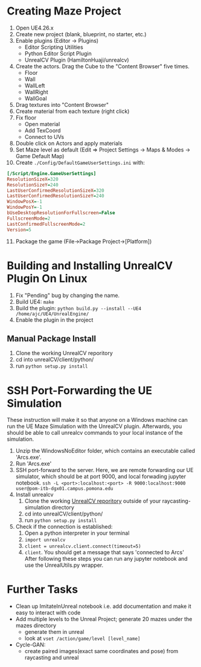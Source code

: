 # Creating Maze Project

1. Open UE4.26.x
2. Create new project (blank, blueprint, no starter, etc.)
3. Enable plugins (Editor -> Plugins)
    - Editor Scripting Utilities
    - Python Editor Script Plugin
    - UnrealCV Plugin (HamiltonHuaji/unrealcv)
4. Create the actors. Drag the Cube to the "Content Browser" five times.
	- Floor
	- Wall
	- WallLeft
	- WallRight
	- WallGoal
5. Drag textures into "Content Browser"
6. Create material from each texture (right click)
7. Fix floor
	- Open material
	- Add TexCoord
	- Connect to UVs
8. Double click on Actors and apply materials
9. Set Maze level as default (Edit => Project Settings -> Maps & Modes -> Game Default Map)
10. Create `./Config/DefaultGameUserSettings.ini` with:

```ini
[/Script/Engine.GameUserSettings]
ResolutionSizeX=320
ResolutionSizeY=240
LastUserConfirmedResolutionSizeX=320
LastUserConfirmedResolutionSizeY=240
WindowPosX=-1
WindowPosY=-1
bUseDesktopResolutionForFullscreen=False
FullscreenMode=2
LastConfirmedFullscreenMode=2
Version=5
```
11. Package the game (File->Package Project->[Platform])

# Building and Installing UnrealCV Plugin On Linux

1. Fix "Pending" bug by changing the name.
2. Build UE4: `make`
3. Build the plugin: `python build.py --install --UE4 /home/ajc/UE4/UnrealEngine/`
4. Enable the plugin in the project

## Manual Package Install

1. Clone the working UnrealCV reporitory
2. cd into unrealCV/client/python/
3. run `python setup.py install`

    
# SSH Port-Forwarding the UE Simulation

These instruction will make it so that anyone on a Windows machine can run the UE Maze Simulation with the UnrealCV plugin. Afterwards, you should be able to call unrealcv commands to your local instance of the simulation. 

1. Unzip the WindowsNoEditor folder, which contains an executable called 'Arcs.exe'. 
2. Run 'Arcs.exe'
3. SSH port-forward to the server. Here, we are remote forwarding our UE simulator, which should be at port 9000, and local forwading jupyter notebook. `ssh -L <port>:localhost:<port> -R 9000:localhost:9000 user@pom-itb-dgx01.campus.pomona.edu`
4. Install unrealcv
    1. Clone the working [UnrealCV reporitory](https://github.com/HamiltonHuaji/unrealcv) outside of your raycasting-simulation directory
    2. cd into unrealCV/client/python/
    3. run `python setup.py install`
5. Check if the connection is established: 
    1. Open a python interpreter in your terminal
    2. `import unrealcv`
    3. `client = unrealcv.client.connect(timeout=5)`
    4. `client`. You should get a message that says 'connected to Arcs'
After following these steps you can run any jupyter notebook and use the UnrealUtils.py wrapper.


# Further Tasks

- Clean up ImitateInUnreal notebook i.e. add documentation and make it easy to interact with code 
- Add multiple levels to the Unreal Project; generate 20 mazes under the mazes directory
	- generate them in unreal 
	- look at `vset /action/game/level [level_name]`
- Cycle-GAN: 
	- create paired images(exact same coordinates and pose) from raycasting and unreal 


